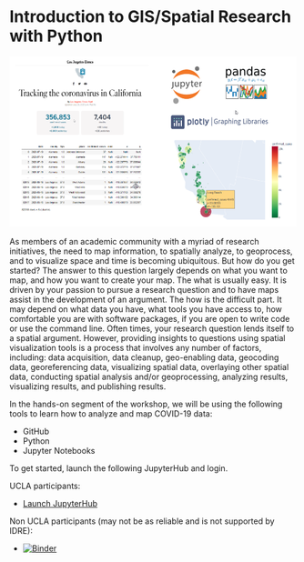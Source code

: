 # Introduction to GIS/Spatial Research with Python

<img src="images/intro.png" style="height:300px">

As members of an academic community with a myriad of research initiatives, the need to map information, to spatially analyze, to geoprocess, and to visualize space and time is becoming ubiquitous. But how do you get started? The answer to this question largely depends on what you want to map, and how you want to create your map. The what is usually easy. It is driven by your passion to pursue a research question and to have maps assist in the development of an argument. The how is the difficult part. It may depend on what data you have, what tools you have access to, how comfortable you are with software packages, if you are open to write code or use the command line. Often times, your research question lends itself to a spatial argument. However, providing insights to questions using spatial visualization tools is a process that involves any number of factors, including: data acquisition, data cleanup, geo-enabling data, geocoding data, georeferencing data, visualizing spatial data, overlaying other spatial data, conducting spatial analysis and/or geoprocessing, analyzing results, visualizing results, and publishing results.

In the hands-on segment of the workshop, we will be using the following tools to learn how to analyze and map COVID-19 data:

* GitHub
* Python
* Jupyter Notebooks

To get started, launch the following JupyterHub and login.

UCLA participants:

* <a href="https://jupyter.idre.ucla.edu/hub/user-redirect/git-pull?repo=https%3A%2F%2Fgithub.com%2FIDREsandbox%2Fgisworkshop&urlpath=tree%2Fgisworkshop%2F&branch=master" target="_blank">Launch JupyterHub</a>

Non UCLA participants (may not be as reliable and is not supported by IDRE):
* [![Binder](https://mybinder.org/badge_logo.svg)](https://mybinder.org/v2/gh/IDREsandbox/gisworkshop/master)
